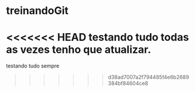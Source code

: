 ﻿# treinandoGit
<<<<<<< HEAD
testando tudo todas as vezes tenho que atualizar.
=======
testando tudo sempre
>>>>>>> d38ad7007a2f794485f4e6b2689384bf84604ce8
